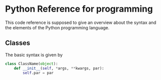 # Python Reference for programming

This code reference is supposed to give an overview about the syntax and the elements of the Python programming language.  

## Classes

The basic syntax is given by

```Python
class ClassName(object):
    def __init__(self, *args, **kwargs, par):
        self.par = par
```
